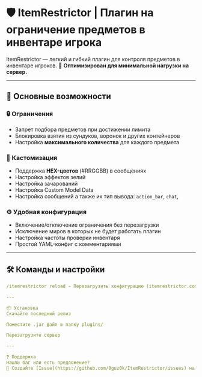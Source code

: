 # 🛡️ ItemRestrictor | Плагин на ограничение предметов в инвентаре игрока

ItemRestrictor — легкий и гибкий плагин для контроля предметов в инвентаре игроков.
🚀 **Оптимизирован для минимальной нагрузки на сервер.**

---

## 🌟 Основные возможности

### 🔒 Ограничения
- Запрет подбора предметов при достижении лимита
- Блокировка взятия из сундуков, воронок и других контейнеров
- Настройка **максимального количества** для каждого предмета

### 🎨 Кастомизация
- Поддержка **HEX-цветов** (#RRGGBB) в сообщениях
- Настройка эффектов зелий
- Настройка зачарований
- Настройка Custom Model Data
- Настройка сообщений а также их тип вывода: `action_bar`, `chat`,

### ⚙️ Удобная конфигурация
- Включение/отключение ограничения без перезагрузки
- Исключение миров в которых не будет работать плагин
- Настройка частоты проверки инвентаря
- Простой YAML-конфиг с комментариями

---

## 🛠️ Команды и настройки
```yaml
/itemrestrictor reload - Перезагрузить конфигурацию (itemrestrictor.command.reload)

---

📦 Установка
Скачайте последний релиз

Поместите .jar файл в папку plugins/

Перезагрузите сервер

---

❓ Поддержка
Нашли баг или есть предложение?
📮 Создайте [Issue](https://github.com/0guz0k/ItemRestrictor/issues) на GitHub!
